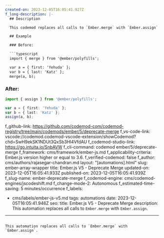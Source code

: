 ```yaml
---
created-on: 2023-12-05T16:05:41.927Z
f_long-description: |-
  ## Description

  This codemod replaces all calls to `Ember.merge` with `Ember.assign`.

  ## Example

  ### Before:

  ```typescript
  import { merge } from '@ember/polyfills';

  var a = { first: 'Yehuda' };
  var b = { last: 'Katz' };
  merge(a, b);
  ```

  ### After:

  ```typescript
  import { assign } from '@ember/polyfills';

  var a = { first: 'Yehuda' };
  var b = { last: 'Katz' };
  assign(a, b);
  ```
f_github-link: https://github.com/codemod-com/codemod-registry/tree/main/codemods/ember/5/deprecate-merge
f_vs-code-link: vscode://codemod.codemod-vscode-extension/showCodemod?chd=SwH9ekSK1NDUt3QxSb3Hl4VfdAU
f_codemod-studio-link: https://go.intuita.io/SnbAVW
f_cli-command: codemod ember/5/deprecate-merge
f_framework: cms/framework/ember-js.md
f_applicability-criteria: Ember.js version higher or equal to 3.6.
f_verified-codemod: false
f_author: cms/authors/rajasegar-chandran.md
layout: "[automations].html"
slug: ember-array-wrapper
title: Ember.js V5 - Deprecate Merge
updated-on: 2023-12-05T16:05:41.933Z
published-on: 2023-12-05T16:05:41.939Z
f_slug-name: ember-deprecate-merge
f_codemod-engine: cms/codemod-engines/jscodeshift.md
f_change-mode-2: Autonomous
f_estimated-time-saving: 5 minutes/occurrence
f_labels:
  - cms/labels/ember-js-v5.md
tags: automations
date: 2023-12-05T16:05:41.946Z
seo:
  title: Ember.js V5 - Deprecate Merge
  description: This automation replaces all calls to `Ember.merge` with `Ember.assign`.
---
```

This automation replaces all calls to `Ember.merge` with `Ember.assign`.